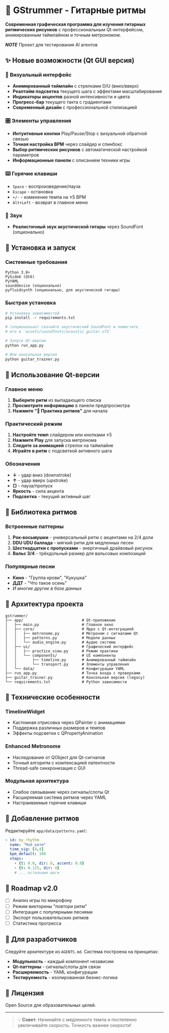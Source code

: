 # 🎸 GStrummer - Гитарные ритмы

**Современная графическая программа для изучения гитарных ритмических рисунков** с профессиональным Qt-интерфейсом, анимированным таймлайном и точным метрономом.

***NOTE*** Проект для тестирования AI агентов

## ✨ Новые возможности (Qt GUI версия)

### 🎵 Визуальный интерфейс
- **Анимированный таймлайн** с стрелками D/U (вниз/вверх)
- **Реалтайм подсветка** текущего шага с эффектами масштабирования
- **Индикаторы акцентов** разной интенсивности и цвета
- **Прогресс-бар** текущего такта с градиентами
- **Современный дизайн** с профессиональной стилизацией

### 🎛️ Элементы управления
- **Интуитивные кнопки** Play/Pause/Stop с визуальной обратной связью
- **Точная настройка BPM** через слайдер и спинбокс
- **Выбор ритмических рисунков** с автоматической настройкой параметров
- **Информационные панели** с описанием техники игры

### ⌨️ Горячие клавиши
- `Space` - воспроизведение/пауза
- `Escape` - остановка  
- `+/-` - изменение темпа на ±5 BPM
- `Alt+Left` - возврат в главное меню

### 🎸 Звук
- **Реалистичный звук акустической гитары** через SoundFont (опционально)

## 🚀 Установка и запуск

### Системные требования
```
Python 3.8+
PySide6 (Qt6)
PyYAML
sounddevice (опционально)
pyfluidsynth (опционально, для акустической гитары)
```

### Быстрая установка
```bash
# Установка зависимостей
pip install -r requirements.txt

# (опционально) скачайте акустический SoundFont и поместите
# его в `assets/soundfonts/acoustic_guitar.sf2`

# Запуск Qt-версии
python run_app.py

# Или консольная версия
python guitar_trainer.py
```

## 🎯 Использование Qt-версии

### Главное меню
1. **Выберите ритм** из выпадающего списка
2. **Просмотрите информацию** в панели предпросмотра  
3. **Нажмите "🎵 Практика ритмов"** для начала

### Практический режим
1. **Настройте темп** слайдером или кнопками ±5
2. **Нажмите Play** для запуска метронома
3. **Следите за анимацией** стрелок на таймлайне
4. **Играйте в ритм** с подсветкой активного шага

### Обозначения
- **↓** - удар вниз (downstroke)
- **↑** - удар вверх (upstroke)  
- **□** - пауза/пропуск
- **Яркость** - сила акцента
- **Подсветка** - текущий активный шаг

## 🎼 Библиотека ритмов

### Встроенные паттерны
1. **Рок-восьмушки** - универсальный ритм с акцентами на 2/4 доли
2. **DDU UDU баллада** - мягкий ритм для медленных песен
3. **Шестнадцатки с пропусками** - энергичный драйвовый рисунок
4. **Вальс 3/4** - трёхдольный размер для вальсовых композиций

### Популярные песни
- **Кино** - "Группа крови", "Кукушка"
- **ДДТ** - "Что такое осень"
- *И многие другие в базе данных*

## 📁 Архитектура проекта

```
gstrummer/
├── app/                          # Qt-приложение
│   ├── main.py                   # Главное окно
│   ├── core/                     # Ядро с Qt-интеграцией
│   │   ├── metronome.py          # Метроном с сигналами Qt
│   │   ├── patterns.py           # Модели данных
│   │   └── audio_engine.py       # Аудио система
│   ├── ui/                       # Графический интерфейс
│   │   ├── practice_view.py      # Режим практики
│   │   └── components/           # UI компоненты
│   │       ├── timeline.py       # Анимированный таймлайн
│   │       └── transport.py      # Элементы управления
│   └── data/                     # Конфигурации YAML
├── run_app.py                    # Точка входа с проверками
├── guitar_trainer.py             # Консольная версия (legacy)
└── requirements.txt              # Python зависимости
```

## 🔧 Технические особенности

### TimelineWidget
- Кастомная отрисовка через QPainter с анимациями
- Поддержка различных размеров и темпов
- Эффекты подсветки с QPropertyAnimation

### Enhanced Metronome  
- Наследование от QObject для Qt-сигналов
- Точный алгоритм с компенсацией латентности
- Thread-safe синхронизация с GUI

### Модульная архитектура
- Слабое связывание через сигналы/слоты Qt
- Расширяемая система ритмов через YAML
- Настраиваемые горячие клавиши

## 🎼 Добавление ритмов

Редактируйте `app/data/patterns.yaml`:
```yaml
- id: my_rhythm
  name: "Мой ритм"  
  time_sig: [4,4]
  bpm_default: 100
  steps:
    - {t: 0.0, dir: D, accent: 0.8}
    - {t: 0.125, dir: U}
    # ... остальные шаги
```

## 🚧 Roadmap v2.0

- [ ] Анализ игры по микрофону
- [ ] Режим викторины "повтори ритм"
- [ ] Интеграция с популярными песнями  
- [ ] Экспорт пользовательских ритмов
- [ ] Статистика прогресса

## 🤝 Для разработчиков

Следуйте архитектуре из `AGENTS.md`. Система построена на принципах:
- **Модульность** - каждый компонент независим
- **Qt-паттерны** - сигналы/слоты для связи
- **Расширяемость** - YAML конфигурации
- **Тестируемость** - изолированная бизнес-логика

## 📄 Лицензия

Open Source для образовательных целей.

---

> 💡 **Совет**: Начинайте с медленного темпа и постепенно увеличивайте скорость. Точность важнее скорости!
